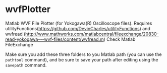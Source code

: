 # wvfPlotter
Matlab WVF File Plotter (for Yokogawa(R) Oscilloscope files). Requires utilityFunctions(https://github.com/DevinCharles/utilityFunctions) and wvfread (http://www.mathworks.com/matlabcentral/fileexchange/20830-read-yokogawa---wvf-files/content/wvfread.m) 
Check Matlab FileExchange

Make sure you add these three folders to you Matlab path (you can use the `pathtool` command), and be sure to save your path after editing using the `savepath` command.
